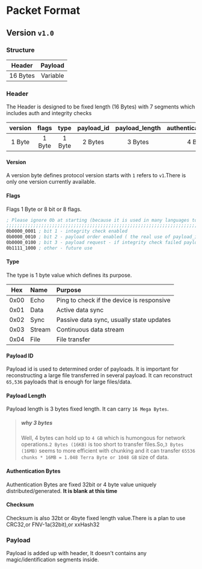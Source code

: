 # Packet Format

## Version `v1.0`
### Structure

|  Header  | Payload  |
|:--------:|:--------:|
| 16 Bytes | Variable |

### Header
The Header is designed to be fixed length (16 Bytes) with 7 segments which includes auth and integrity checks

| version | flags  |  type  | payload_id | payload_length | authentication_bytes | checksum |
|:-------:|:------:|:------:|:----------:|:--------------:|:--------------------:|:--------:|
| 1 Byte  | 1 Byte | 1 Byte |  2 Bytes   |    3 Bytes     |       4 Bytes        | 4 Bytes  |

#### Version
A version byte defines protocol version starts with `1` refers to `v1`.There is only one version currently available.

#### Flags
Flags 1 Byte or 8 bit or 8 flags.

```asm
; Please ignore 0b at starting (because it is used in many languages to mention binary value so i'm using it)
;;;;;;;;;;;;;;;;;;;;;;;;;;;;;;;;;;;;;;;;;;;;;;;;;;;;;;;;;;;;;;;;;;;;;;;;;;;;;;;;;;;;;;;;;;;;;;;;;;;;;;;;;;;;;
0b0000_0001 ; bit 1 - integrity check enabled
0b0000_0010 ; bit 2 - payload order enabled ( the real use of payload_id segmant )
0b0000_0100 ; bit 3 - payload request - if integrity check failed payload request will send (with same payload_id, payload_length, cheksum)
0b1111_1000 ; other - future use 
```

#### Type
The type is 1 byte value which defines its purpose.

| Hex  | Name   | Purpose                                   |
|:----:|:-------|:------------------------------------------|
| 0x00 | Echo   | Ping to check if the device is responsive |
| 0x01 | Data   | Active data sync                          |
| 0x02 | Sync   | Passive data sync, usually state updates  |
| 0x03 | Stream | Continuous data stream                    |
| 0x04 | File   | File transfer                             |

#### Payload ID
Payload id is used to determined order of payloads. It is important for reconstructing a large file transferred in several payload. It can reconstruct `65,536` payloads that is enough for large files/data.

#### Payload Length
Payload length is 3 bytes fixed length. It can carry `16 Mega Bytes`.
> ##### why 3 bytes
> Well, 4 bytes can hold up to `4 GB` which is humongous for network operations.`2 Bytes (16KB)` is too short to transfer files.So,`3 Bytes (16MB)` seems to more efficient with chunking and it can transfer `65536 chunks * 16MB = 1.048 Terra Byte or 1048 GB` size of data.

#### Authentication Bytes
Authentication Bytes are fixed 32bit or 4 byte value uniquely distributed/generated. **It is blank at this time**

#### Checksum
Checksum is also 32bt or 4byte fixed length value.There is a plan to use CRC32,or FNV-1a(32bit),or xxHash32

### Payload
Payload is added up with header, It doesn't contains any magic/identification segments inside.
